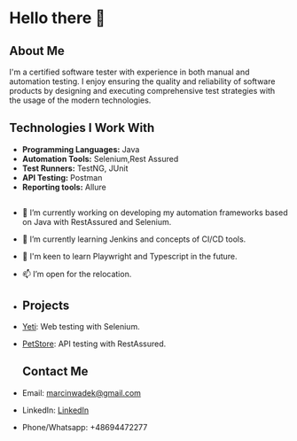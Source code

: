 # Hello there 👋


## About Me
I'm a certified software tester with experience in both manual and automation testing. I enjoy ensuring the quality and reliability of software products by designing and executing comprehensive test strategies with the usage of the modern technologies.


## Technologies I Work With
- **Programming Languages:** Java
- **Automation Tools:** Selenium,Rest Assured
- **Test Runners:** TestNG, JUnit
- **API Testing:** Postman
- **Reporting tools:** Allure
  
##
- 🔭 I’m currently working on developing my automation frameworks based on Java with RestAssured and Selenium.
- 🌱 I’m currently learning Jenkins and concepts of CI/CD tools.
- 🌱 I'm keen to learn Playwright and Typescript in the future.
- 📫 I’m open for the relocation.


- ## Projects
- [Yeti](https://github.com/MarcinWadek/yeti-selenium-java-tests): Web testing with Selenium.
- [PetStore](https://github.com/MarcinWadek/petstore-restassured-java-tests): API testing with RestAssured.

  
  ## Contact Me
 - Email: [marcinwadek@gmail.com](marcinwadek@gmail.com)
 - LinkedIn: [LinkedIn](https://www.linkedin.com/in/marcin-w%C4%85dek-160653138/)
 - Phone/Whatsapp: +48694472277



